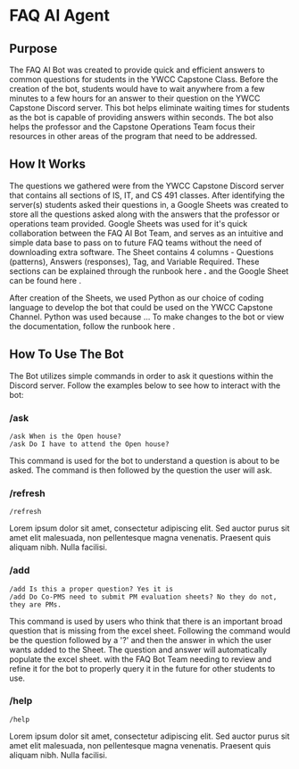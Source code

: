 # FAQ AI Agent 
## Purpose
The FAQ AI Bot was created to provide quick and efficient answers to common questions for students in the YWCC Capstone Class. Before the creation of the bot, students would have to wait anywhere from a few minutes to a few hours for an answer to their question on the YWCC Capstone Discord server. This bot helps eliminate waiting times for students as the bot is capable of providing answers within seconds. The bot also helps the professor and the Capstone Operations Team focus their resources in other areas of the program that need to be addressed. 

## How It Works
The questions we gathered were from the YWCC Capstone Discord server that contains all sections of IS, IT, and CS 491 classes. After identifying the server(s) students asked their questions in, a Google Sheets was created to store all the questions asked along with the answers that the professor or operations team provided. Google Sheets was used for it's quick collaboration between the FAQ AI Bot Team, and serves as an intuitive and simple data base to pass on to future FAQ teams without the need of downloading extra software. The Sheet contains 4 columns - Questions (patterns), Answers (responses), Tag, and Variable Required. These sections can be explained through the runbook here **<LINK>.** and the Google Sheet can be found here <Link>.
  
After creation of the Sheets, we used Python as our choice of coding language to develop the bot that could be used on the YWCC Capstone Channel. Python was used because ... To make changes to the bot or view the documentation, follow the runbook here <Link>. 

  
## How To Use The Bot
The Bot utilizes simple commands in order to ask it questions within the Discord server. Follow the examples below to see how to interact with the bot:

### /ask
  ```
  /ask When is the Open house?
  /ask Do I have to attend the Open house?
  ```
This command is used for the bot to understand a question is about to be asked. The command is then followed by the question the user will ask.</br>
  
### /refresh
 ```
 /refresh
 ```
Lorem ipsum dolor sit amet, consectetur adipiscing elit. Sed auctor purus sit amet elit malesuada, non pellentesque magna venenatis. Praesent quis aliquam nibh. Nulla facilisi.
### /add
  ```
  /add Is this a proper question? Yes it is
  /add Do Co-PMS need to submit PM evaluation sheets? No they do not, they are PMs.
  ```
  This command is used by users who think that there is an important broad question that is missing from the excel sheet. Following the command would be the question followed by a '?' and then the answer in which the user wants added to the Sheet. The question and answer will automatically populate the excel sheet. with the FAQ Bot Team needing to review and refine it for the bot to properly query it in the future for other students to use. </br>

### /help
   ```
 /help
 ```
Lorem ipsum dolor sit amet, consectetur adipiscing elit. Sed auctor purus sit amet elit malesuada, non pellentesque magna venenatis. Praesent quis aliquam nibh. Nulla facilisi.
